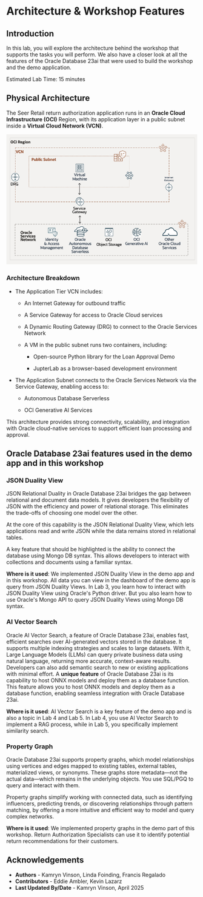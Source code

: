# Architecture & Workshop Features

## Introduction

In this lab, you will explore the architecture behind the workshop that supports the tasks you will perform. We also have a closer look at all the features of the Oracle Database 23ai that were used to build the workshop and the demo application.

Estimated Lab Time: 15 minutes

## Physical Architecture

The Seer Retail return authorization application runs in an **Oracle Cloud Infrastructure (OCI)** Region, with its application layer in a public subnet inside a **Virtual Cloud Network (VCN)**.

![Physical Architecture](./images/physical-architecture.png)

### Architecture Breakdown

- The Application Tier VCN includes:

    - An Internet Gateway for outbound traffic

    - A Service Gateway for access to Oracle Cloud services

    - A Dynamic Routing Gateway (DRG) to connect to the Oracle Services Network

    - A VM in the public subnet runs two containers, including:

        - Open-source Python library for the Loan Approval Demo

        - JupterLab as a browser-based development environment

- The Application Subnet connects to the Oracle Services Network via the Service Gateway, enabling access to:

    - Autonomous Database Serverless

    - OCI Generative AI Services

This architecture provides strong connectivity, scalability, and integration with Oracle cloud-native services to support efficient loan processing and approval.

## Oracle Database 23ai features used in the demo app and in this workshop




### **JSON Duality View**

JSON Relational Duality in Oracle Database 23ai bridges the gap between relational and document data models. It gives developers the flexibility of JSON with the efficiency and power of relational storage. This eliminates the trade-offs of choosing one model over the other.

At the core of this capability is the JSON Relational Duality View, which lets applications read and write JSON while the data remains stored in relational tables.

A key feature that should be highlighted is the ability to connect the database using Mongo DB syntax. This allows developers to interact with collections and documents using a familiar syntax. 

**Where is it used**: We implemented JSON Duality View in the demo app and in this workshop. All data you can view in the dashboard of the demo app is query from JSON Duality Views. In Lab 3, you learn how to interact with JSON Duality View using Oracle's Python driver. But you also learn how to use Oracle's Mongo API to query JSON Duality Views using Mongo DB syntax.

### **AI Vector Search**

Oracle AI Vector Search, a feature of Oracle Database 23ai, enables fast, efficient searches over AI-generated vectors stored in the database. It supports multiple indexing strategies and scales to large datasets. With it, Large Language Models (LLMs) can query private business data using natural language, returning more accurate, context-aware results. Developers can also add semantic search to new or existing applications with minimal effort. A **unique feature** of Oracle Database 23ai is its capability to host ONNX models and deploy them as a database function. This feature allows you to host ONNX models and deploy them as a database function, enabling seamless integration with Oracle Database 23ai.

**Where is it used**: AI Vector Search is a key feature of the demo app and is also a topic in Lab 4 and Lab 5. In Lab 4, you use AI Vector Search to implement a RAG process, while in Lab 5, you specifically implement similarity search.

### **Property Graph**

Oracle Database 23ai supports property graphs, which model relationships using vertices and edges mapped to existing tables, external tables, materialized views, or synonyms. These graphs store metadata—not the actual data—which remains in the underlying objects. You use SQL/PGQ to query and interact with them.

Property graphs simplify working with connected data, such as identifying influencers, predicting trends, or discovering relationships through pattern matching, by offering a more intuitive and efficient way to model and query complex networks.

**Where is it used**: We implemented property graphs in the demo part of this workshop. Return Authorization Specialists can use it to identify potential return recommendations for their customers.


## Acknowledgements
* **Authors** - Kamryn Vinson, Linda Foinding, Francis Regalado
* **Contributors** - Eddie Ambler, Kevin Lazarz
* **Last Updated By/Date** - Kamryn Vinson, April 2025